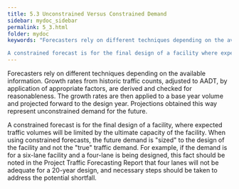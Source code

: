 ```yaml
---
title: 5.3 Unconstrained Versus Constrained Demand
sidebar: mydoc_sidebar
permalink: 5_3.html
folder: mydoc
keywords: "Forecasters rely on different techniques depending on the available information. Growth rates from historic traffic counts, adjusted to AADT by application of appropriate factors, are derived and checked for reasonableness. The growth rates are then applied to a base year volume and projected forward to the design year. Projections obtained this way represent unconstrained demand for the future.

A constrained forecast is for the final design of a facility where expected traffic volumes will be limited by the ultimate capacity of the facility. When using constrained forecasts, the future demand is “sized” to the design of the facility and not the “true” traffic demand. For example, if the demand is for a six-lane facility and a four-lane is being designed, this fact should be noted in the Project Traffic Forecasting Report that four lanes will not be adequate for a 20-year design, and necessary steps should be taken to address the potential shortfall."
---
```


<style>
  div{text-align: justify;}
</style>

Forecasters rely on different techniques depending on the available information. Growth rates
from historic traffic counts, adjusted to AADT, by application of appropriate factors, are derived and
checked for reasonableness. The growth rates are then applied to a base year volume and projected
forward to the design year. Projections obtained this way represent unconstrained demand for the
future.

A constrained forecast is for the final design of a facility, where expected traffic volumes will be
limited by the ultimate capacity of the facility. When using constrained forecasts, the future demand
is "sized" to the design of the facility and not the "true" traffic demand. For example, if the demand
is for a six-lane facility and a four-lane is being designed, this fact should be noted in the Project
Traffic Forecasting Report that four lanes will not be adequate for a 20-year design, and necessary
steps should be taken to address the potential shortfall.
